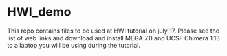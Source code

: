 # HWI_demo
This repo contains files to be used at HWI tutorial on july 17. Please see the list of web links and download and install MEGA 7.0 and UCSF Chimera 1.13 to a laptop you will be using during the tutorial. 
